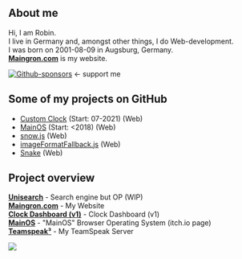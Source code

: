 ## About me
Hi, I am Robin.  
I live in Germany and, amongst other things, I do Web-development.  
I was born on 2001-08-09 in Augsburg, Germany.  
**[Maingron.com](https://maingron.com)** is my website.

[![Github-sponsors](https://img.shields.io/badge/sponsor-444444?style=flat&logo=GitHub-Sponsors)](https://github.com/sponsors/maingron) <- support me

## Some of my projects on GitHub
- [Custom Clock](//github.com/Maingron/Custom-Clock) (Start: 07-2021) (Web)
- [MainOS](//github.com/Maingron/MainOS) (Start: <2018) (Web)
- [snow.js](https://github.com/Maingron/snow.js) (Web)
- [imageFormatFallback.js](https://github.com/Maingron/imageFormatFallback.js) (Web)
- [Snake](https://github.com/Maingron/Snake) (Web)

## Project overview
**[Unisearch](https://unisearch.app)**  - Search engine but OP (WIP)  
**[Maingron.com](https://maingron.com)** - My Website  
**[Clock Dashboard (v1)](https://clock.maingron.com)** - Clock Dashboard (v1)  
**[MainOS](https://maingron.com/mainos)** - "MainOS" Browser Operating System (itch.io page)  
**[Teamspeak³](https://maingron.com/ts3)** - My TeamSpeak Server   

![](http://github-profile-summary-cards.vercel.app/api/cards/stats?username=maingron&theme=github_dark)
